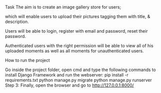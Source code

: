 Task
The aim is to create an image gallery store for users;

which will enable users to upload their pictures tagging them with title, & description.

Users will be able to login, register with email and password, reset their password. 

Authenticated users with the right permission will be able to view all of his uploaded moments as well as all moments for unauthenticated users.

How to run the project

Go inside the project folder, open cmd and type the following commands to install Django Framework and run the webserver:
pip install -r requirements.txt
python manage.py migrate
python manage.py runserver
Step 3: Finally, open the browser and go to http://127.0.0.1:8000/








